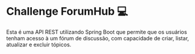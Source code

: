 # Challenge ForumHub :computer:

Esta é uma API REST utilizando Spring Boot que permite que os usuários tenham acesso à um fórum de discussão, com capacidade de criar, listar, atualizar e excluir tópicos.
